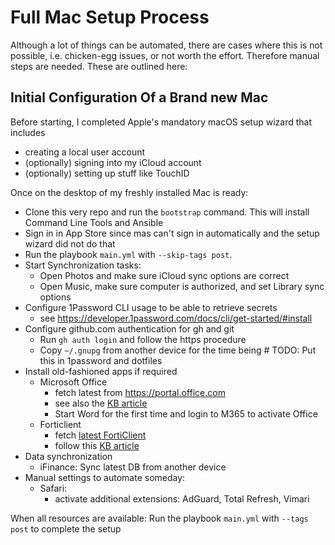 # Full Mac Setup Process

Although a lot of things can be automated, there are cases where this is not
possible, i.e. chicken-egg issues, or not worth the effort. Therefore manual steps
are needed. These are outlined here:

## Initial Configuration Of a Brand new Mac

Before starting, I completed Apple's mandatory macOS setup wizard that includes

- creating a local user account
- (optionally) signing into my iCloud account
- (optionally) setting up stuff like TouchID

Once on the desktop of my freshly installed Mac is ready:

- Clone this very repo and run the `bootstrap` command. This will install Command Line Tools and Ansible
- Sign in in App Store since mas can't sign in automatically and the setup wizard did not do that
- Run the playbook `main.yml` with `--skip-tags post`.
- Start Synchronization tasks:
  - Open Photos and make sure iCloud sync options are correct
  - Open Music, make sure computer is authorized, and set Library sync options
- Configure 1Password CLI usage to be able to retrieve secrets
  - see https://developer.1password.com/docs/cli/get-started/#install
- Configure github.com authentication for gh and git
  - Run `gh auth login` and follow the https procedure
  - Copy `~/.gnupg` from another device for the time being # TODO: Put this in 1password and dotfiles
- Install old-fashioned apps if required
  - Microsoft Office
      - fetch latest from https://portal.office.com
      - see also the [KB article](https://serviceportal.unibe.ch/sp?id=kb_article_view&sys_kb_id=b0d605bedb50901078ed3e482296199e)
      - Start Word for the first time and login to M365 to activate Office
  - Forticlient
    - fetch [latest FortiClient](https://secdl.unibe.ch/FortiClientVPNSetup-MacOSX-current.dmg)
    - follow this [KB article](https://serviceportal.unibe.ch/sp?id=kb_article_view&sys_kb_id=3f0029691b005050134ddc6a9b4bcb26)
- Data synchronization
  - iFinance: Sync latest DB from another device
- Manual settings to automate someday:
  - Safari:
    - activate additional extensions: AdGuard, Total Refresh, Vimari

When all resources are available: Run the playbook `main.yml` with `--tags post` to complete the setup
